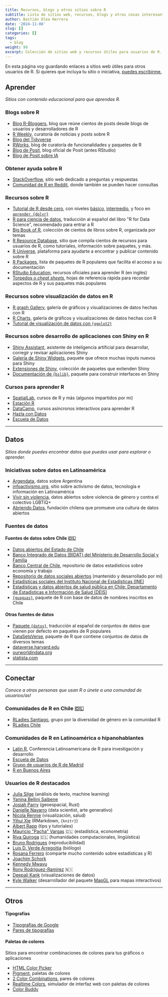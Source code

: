 ```yaml
---
title: Recursos, blogs y otros sitios sobre R
subtitle: Lista de sitios web, recursos, blogs y otras cosas interesantes sobre R que uso/consulto frecuentemente
author: Bastián Olea Herrera
date: '2024-11-08'
slug: []
categories: []
tags: 
  - blog
weight: 99
excerpt: Colección de sitios web y recursos útiles para usuarios de R. Incluye sitios desde donde obtener datos, blogs de usuarios de R, sitios útiles para visualización de datos, y más.
---
```


En esta página voy guardando enlaces a sitios web útiles para otros usuarios de R. Si quieres que incluya tu sitio o iniciativa, [puedes escribirme.](/contact/)


## Aprender
_Sitios con contenido educacional para que aprendas R._

### Blogs sobre R
- [Blog R-Bloggers](https://www.r-bloggers.com/), blog que reúne cientos de posts desde blogs de usuarios y desarrolladores de R
- [R Weekly](https://rweekly.org), curatoría de noticias y posts sobre R
- [Blog del Tidyverse](https://www.tidyverse.org/blog/)
- [RWorks](https://rworks.dev/), blog de curatoría de funcionalidades y paquetes de R
- [Blog de Posit](https://posit.co/blog/), blog oficial de Posit (antes RStudio)
- [Blog de Posit sobre IA](https://blogs.rstudio.com/ai/)

### Obtener ayuda sobre R
- [StackOverflow](https://stackoverflow.com/collectives/r-language), sitio web dedicado a preguntas y respuestas
- [Comunidad de R en Reddit](https://www.reddit.com/r/rstats), donde también se pueden hacer consultas

### Recursos sobre R
- [Tutorial de R desde cero](https://bastianolea.rbind.io/blog/r_introduccion/), con niveles [básico](/blog/r_introduccion/r_basico/), [intermedio](/blog/r_introduccion/r_intermedio/), y foco en [`aprender {dplyr}`](/blog/r_introduccion/dplyr_intro/)
- [R para ciencia de datos](https://es.r4ds.hadley.nz), traducción al español del libro "R for Data Science", recomendado para entrar a R
- [Big Book of R](https://www.bigbookofr.com/index.html#live-stats), colección de cientos de libros sobre R, organizada por temas
- [R Resource Database](https://www.resourcesdatabase.com), sitio que compila cientos de recursos para usuarios de R, como tutoriales, información sobre paquetes, y más.
- [R Universe](https://r-universe.dev/search), plataforma para ayudarte a encontrar y publicar contenido sobre R
- [R Packages](https://r-packages.io), lista de paquetes de R populares que facilita el acceso a su documentación
- [RStudio Education](https://education.rstudio.com), recursos oficiales para aprender R (en inglés)
- [Torpedos o _cheat sheets_](https://posit.co/resources/cheatsheets/), hojas de referencia rápida para recordar aspectos de R y sus paquetes más populares

### Recursos sobre visualización de datos en R
- [R graph Gallery](https://www.r-graph-gallery.com/), galería de gráficos y visualizaciones de datos hechas con R
- [R Charts](https://r-charts.com/es/), galería de gráficos y visualizaciones de datos hechas con R
- [Tutorial de visualización de datos con `{ggplot2}`](/blog/r_introduccion/tutorial_visualizacion_ggplot/)

### Recursos sobre desarrollo de aplicaciones con Shiny en R
- [Shiny Assistant](https://shiny.posit.co/blog/posts/shiny-assistant/), asistente de inteligencia artificial para desarrollar, corregir y revisar aplicaciones Shiny
- [Galería de Shiny Widgets](http://shinyapps.dreamrs.fr/shinyWidgets/), paquete que ofrece muchas inputs nuevos para Shiny
- [Extensiones de Shiny](https://github.com/nanxstats/awesome-shiny-extensions), colección de paquetes que extienden Shiny
- [Documentación de `{bslib}`](https://rstudio.github.io/bslib/index.html), paquete para construir interfaces en Shiny

### Cursos para aprender R
- [SpatialLab](https://spatiallab.cl), cursos de R y más (algunos impartidos por mi)
- [Estación R](https://estacion-r.com)
- [DataCamp](https://www.datacamp.com), cursos asíncronos interactivos para aprender R
- [Hazla con Datos](https://hazlacondatos.com)
- [Escuela de Datos](https://escueladedatos.online)


----


## Datos
_Sitios donde puedes encontrar datos que puedes usar para explorar o aprender._

### Iniciativas sobre datos en Latinoamérica
- [Argendata](https://argendata.fund.ar), datos sobre Argentina
- [infoactivismo.org](https://infoactivismo.org/), sitio sobre activismo de datos, tecnología e información en Latinoamérica
- [Vivir sin violencia](https://www.vivirsinviolencia.org), datos abiertos sobre violencia de género y contra el colectivo LGBTIQ+
- [Abriendo Datos](https://www.abriendodatos.org), fundación chilena que promueve una cultura de datos abiertos


### Fuentes de datos

#### Fuentes de datos sobre Chile 🇨🇱
- [Datos abiertos del Estado de Chile](https://datos.gob.cl) 
- [Banco Integrado de Datos (BIDAT) del Ministerio de Desarrollo Social y Familia](https://bidat.midesof.cl/) 
- [Banco Central de Chile](https://si3.bcentral.cl/siete), repositorio de datos estadísticos sobre economía y trabajo
- [Repositorio de datos sociales abiertos](https://bastianolea.github.io/datos_sociales/) (mantenido y desarrollado por mi)
- [Estadísticas sociales del Instituto Nacional de Estadísticas (INE)](https://www.ine.gob.cl/estadisticas/)
- [Estadísticas y datos abiertos de salud pública en Chile: Departamento de Estadísticas e Información de Salud (DEIS)](https://deis.minsal.cl/#estadisticas)
- [`{guaguas}`](https://rivaquiroga.github.io/guaguas/index.html), paquete de R con base de datos de nombres inscritos en Chile

#### Otras fuentes de datos
- [Paquete `{datos}`](https://cienciadedatos.github.io/datos/), traducción al español de conjuntos de datos que vienen por defecto en paquetes de R populares
- [DataSetsVerse](https://lightbluetitan.github.io/datasetsverse/), paquete de R que contiene conjuntos de datos de diversos temas
- [dataverse.harvard.edu](https://dataverse.harvard.edu/)
- [ourworldindata.org](https://ourworldindata.org/)
- [statista.com](https://es.statista.com/)

----

## Conectar
_Conoce a otras personas que usan R o únete a una comundad de usuarios/as!_

### Comunidades de R en Chile 🇨🇱
- [RLadies Santiago](https://www.meetup.com/rladies-scl/), grupo por la diversidad de género en la comunidad R
- [RLadies Chile](https://linktr.ee/rladieschile) 


### Comunidades de R en Latinoamérica o hipanohablantes
- [Latin R](https://latinr.org), Conferencia Latinoamericana de R para investigación y desarrollo
- [Escuela de Datos](https://escueladedatos.online)
- [Grupo de usuarios de R de Madrid](https://madrid.r-es.org)
- [R en Buenos Aires](https://www.meetup.com/renbaires/?_xtd=gqFyqTIxOTE0ODE0MqFwp2FuZHJvaWQ%253D&from=ref)


### Usuarios de R destacados
- [Julia Silge](https://juliasilge.com) (análisis de texto, machine learning)
- [Yanina Bellini Saibene](https://yabellini.netlify.app)
- [Josiah Parry](https://josiahparry.com) (geoespacial, Rust)
- [Danielle Navarro](https://blog.djnavarro.net) (data scientist, arte generativo)
- [Nicola Rennie](https://nrennie.rbind.io) (visualización, salud)
- [Yihui Xie](https://yihui.org/en/) (RMarkdown, `{knitr}`)
- [Albert Rapp](https://albert-rapp.de/blog) (tips y tutoriales)
- [Mauricio "Pacha" Vargas](https://pacha.dev/blog/) 🇨🇱 (estadística, econometría)
- [Riva Quiroga](https://rivaquiroga.cl/ahora/) 🇨🇱 (humanidades computacionales, lingüística)
- [Bruno Rodrigues](https://www.brodrigues.co) (reproducibilidad)
- [Luis D. Verde Arregoitia](https://luisdva.github.io) (biólogo)
- [Rosana Ferrero](https://x.com/RosanaFerrero) (comparte mucho contenido sobre estadísticas y R)
- [Joachim Schork](https://statisticsglobe.com)
- [Kennedy Mwavu](https://x.com/kennedymwavu)
- [Rony Rodríguez-Ramírez](https://rrmaximiliano.github.io) 🇳🇮
- [Deepali Kank](https://deepalikank.in) (visualizaciones de datos)
- [Kyle Walker](https://walker-data.com) (desarrollador del paquete [MapGL](https://github.com/walkerke/mapgl) para mapas interactivos)

----

## Otros

#### Tipografías
- [Tipografías de Google](https://fonts.google.com/)
- [Pares de tipografías](https://www.fontpair.co/all)


#### Paletas de colores
Sitios para encontrar combinaciones de colores para tus gráficos o aplicaciones
- [HTML Color Picker](https://www.w3schools.com/colors/colors_picker.asp)
- [Pigment](https://pigment.shapefactory.co), paletas de colores
- [2 Color Combinations](https://2colors.colorion.co), pares de colores
- [Realtime Colors](https://www.realtimecolors.com), simulador de interfaz web con paletas de colores
- [Color Buddy](https://color-buddy.netlify.app/)


